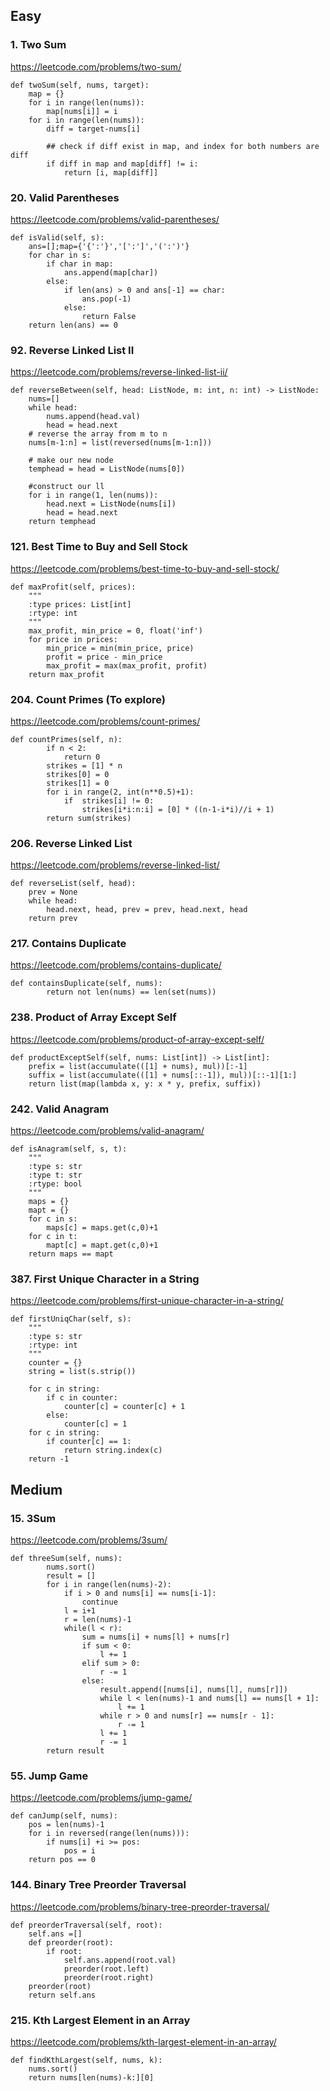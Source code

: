 ## Easy

### 1. Two Sum

https://leetcode.com/problems/two-sum/

```
def twoSum(self, nums, target):
    map = {}
    for i in range(len(nums)):
        map[nums[i]] = i
    for i in range(len(nums)):
        diff = target-nums[i]

        ## check if diff exist in map, and index for both numbers are diff
        if diff in map and map[diff] != i:
            return [i, map[diff]]
```

### 20. Valid Parentheses

https://leetcode.com/problems/valid-parentheses/

```
def isValid(self, s):
    ans=[];map={'{':'}','[':']','(':')'}
    for char in s:
        if char in map:
            ans.append(map[char])
        else:
            if len(ans) > 0 and ans[-1] == char:
                ans.pop(-1)
            else:
                return False
    return len(ans) == 0
```

### 92. Reverse Linked List II

https://leetcode.com/problems/reverse-linked-list-ii/

```
def reverseBetween(self, head: ListNode, m: int, n: int) -> ListNode:
    nums=[]
    while head:
        nums.append(head.val)
        head = head.next
    # reverse the array from m to n
    nums[m-1:n] = list(reversed(nums[m-1:n]))

    # make our new node
    temphead = head = ListNode(nums[0])

    #construct our ll
    for i in range(1, len(nums)):
        head.next = ListNode(nums[i])
        head = head.next
    return temphead
```

### 121. Best Time to Buy and Sell Stock

https://leetcode.com/problems/best-time-to-buy-and-sell-stock/

```
def maxProfit(self, prices):
    """
    :type prices: List[int]
    :rtype: int
    """
    max_profit, min_price = 0, float('inf')
    for price in prices:
        min_price = min(min_price, price)
        profit = price - min_price
        max_profit = max(max_profit, profit)
    return max_profit
```

### 204. Count Primes (To explore)

https://leetcode.com/problems/count-primes/

```
def countPrimes(self, n):
        if n < 2:
            return 0
        strikes = [1] * n
        strikes[0] = 0
        strikes[1] = 0
        for i in range(2, int(n**0.5)+1):
            if  strikes[i] != 0:
                strikes[i*i:n:i] = [0] * ((n-1-i*i)//i + 1)
        return sum(strikes)
```

### 206. Reverse Linked List

https://leetcode.com/problems/reverse-linked-list/

```
def reverseList(self, head):
    prev = None
    while head:
        head.next, head, prev = prev, head.next, head
    return prev
```

### 217. Contains Duplicate

https://leetcode.com/problems/contains-duplicate/

```
def containsDuplicate(self, nums):
        return not len(nums) == len(set(nums))
```

### 238. Product of Array Except Self

https://leetcode.com/problems/product-of-array-except-self/

```
def productExceptSelf(self, nums: List[int]) -> List[int]:
    prefix = list(accumulate(([1] + nums), mul))[:-1]
    suffix = list(accumulate(([1] + nums[::-1]), mul))[::-1][1:]
    return list(map(lambda x, y: x * y, prefix, suffix))
```

### 242. Valid Anagram

https://leetcode.com/problems/valid-anagram/

```
def isAnagram(self, s, t):
    """
    :type s: str
    :type t: str
    :rtype: bool
    """
    maps = {}
    mapt = {}
    for c in s:
        maps[c] = maps.get(c,0)+1
    for c in t:
        mapt[c] = mapt.get(c,0)+1
    return maps == mapt
```

### 387. First Unique Character in a String

https://leetcode.com/problems/first-unique-character-in-a-string/

```
def firstUniqChar(self, s):
    """
    :type s: str
    :rtype: int
    """
    counter = {}
    string = list(s.strip())

    for c in string:
        if c in counter:
            counter[c] = counter[c] + 1
        else:
            counter[c] = 1
    for c in string:
        if counter[c] == 1:
            return string.index(c)
    return -1
```

## Medium

### 15. 3Sum

https://leetcode.com/problems/3sum/

```
def threeSum(self, nums):
        nums.sort()
        result = []
        for i in range(len(nums)-2):
            if i > 0 and nums[i] == nums[i-1]:
                continue
            l = i+1
            r = len(nums)-1
            while(l < r):
                sum = nums[i] + nums[l] + nums[r]
                if sum < 0:
                    l += 1
                elif sum > 0:
                    r -= 1
                else:
                    result.append([nums[i], nums[l], nums[r]])
                    while l < len(nums)-1 and nums[l] == nums[l + 1]:
                        l += 1
                    while r > 0 and nums[r] == nums[r - 1]:
                        r -= 1
                    l += 1
                    r -= 1
        return result
```

### 55. Jump Game

https://leetcode.com/problems/jump-game/

```
def canJump(self, nums):
    pos = len(nums)-1
    for i in reversed(range(len(nums))):
        if nums[i] +i >= pos:
            pos = i
    return pos == 0
```

### 144. Binary Tree Preorder Traversal

https://leetcode.com/problems/binary-tree-preorder-traversal/

```
def preorderTraversal(self, root):
    self.ans =[]
    def preorder(root):
        if root:
            self.ans.append(root.val)
            preorder(root.left)
            preorder(root.right)
    preorder(root)
    return self.ans
```

### 215. Kth Largest Element in an Array

https://leetcode.com/problems/kth-largest-element-in-an-array/

```
def findKthLargest(self, nums, k):
    nums.sort()
    return nums[len(nums)-k:][0]
```
